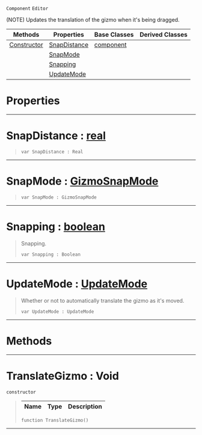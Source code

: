  `Component` `Editor`



(NOTE) Updates the translation of the gizmo when it's being dragged.

|Methods|Properties|Base Classes|Derived Classes|
|---|---|---|---|
|[ Constructor](https://github.com/ZilchEngine/ZilchDocs/blob/master/code_reference/class_reference/translategizmo.md#translategizmo-void)|[ SnapDistance](https://github.com/ZilchEngine/ZilchDocs/blob/master/code_reference/class_reference/translategizmo.md#snapdistance-zilch-engine)|[component](https://github.com/ZilchEngine/ZilchDocs/blob/master/code_reference/class_reference/component.md)| |
| |[ SnapMode](https://github.com/ZilchEngine/ZilchDocs/blob/master/code_reference/class_reference/translategizmo.md#snapmode-zilch-engine-doc)| | |
| |[ Snapping](https://github.com/ZilchEngine/ZilchDocs/blob/master/code_reference/class_reference/translategizmo.md#snapping-zilch-engine-doc)| | |
| |[ UpdateMode](https://github.com/ZilchEngine/ZilchDocs/blob/master/code_reference/class_reference/translategizmo.md#updatemode-zilch-engine-d)| | |


 #  Properties


---  
 #  SnapDistance : [real](https://github.com/ZilchEngine/ZilchDocs/blob/master/code_reference/nada_base_types/real.md)

> 
> ``` lang=cpp, name=Nada
> var SnapDistance : Real


---  
 #  SnapMode : [GizmoSnapMode](https://github.com/ZilchEngine/ZilchDocs/blob/master/code_reference/enum_reference.md#gizmosnapmode)

> 
> ``` lang=cpp, name=Nada
> var SnapMode : GizmoSnapMode


---  
 #  Snapping : [boolean](https://github.com/ZilchEngine/ZilchDocs/blob/master/code_reference/nada_base_types/boolean.md)

> Snapping.
> ``` lang=cpp, name=Nada
> var Snapping : Boolean


---  
 #  UpdateMode : [UpdateMode](https://github.com/ZilchEngine/ZilchDocs/blob/master/code_reference/enum_reference.md#updatemode)

> Whether or not to automatically translate the gizmo as it's moved.
> ``` lang=cpp, name=Nada
> var UpdateMode : UpdateMode


---  
 #  Methods


---  
 #  TranslateGizmo : Void

 `constructor`

> 
> |Name|Type|Description|
> |---|---|---|
> ``` lang=cpp, name=Nada
> function TranslateGizmo()
> ``` 


---  
 

 